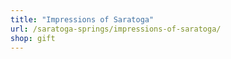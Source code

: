 ```yaml
---
title: "Impressions of Saratoga"
url: /saratoga-springs/impressions-of-saratoga/
shop: gift
---
```

